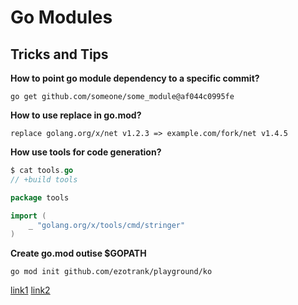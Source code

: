 # Go Modules

## Tricks and Tips

**How to point go module dependency to a specific commit?**

`go get github.com/someone/some_module@af044c0995fe`

**How to use replace in go.mod?**

`replace golang.org/x/net v1.2.3 => example.com/fork/net v1.4.5`

**How use tools for code generation?**

```go
$ cat tools.go
// +build tools

package tools

import (
	_ "golang.org/x/tools/cmd/stringer"
)
```

**Create go.mod outise $GOPATH**

`go mod init github.com/ezotrank/playground/ko`

[link1](https://github.com/go-modules-by-example/index/blob/master/010_tools/README.md)
[link2](https://github.com/golang/go/wiki/Modules#how-can-i-track-tool-dependencies-for-a-module)